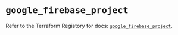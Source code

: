 # `google_firebase_project`

Refer to the Terraform Registory for docs: [`google_firebase_project`](https://registry.terraform.io/providers/hashicorp/google-beta/5.7.0/docs/resources/google_firebase_project).
